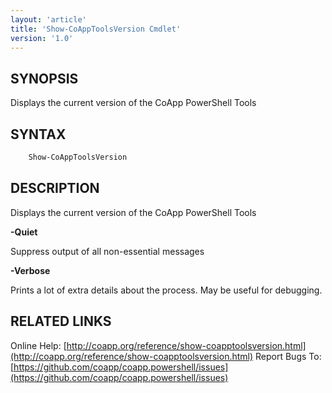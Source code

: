 ```yaml
---
layout: 'article'
title: 'Show-CoAppToolsVersion Cmdlet' 
version: '1.0'
---
```


## SYNOPSIS 

  Displays the current version of the CoApp PowerShell Tools

## SYNTAX

``` powershell
	Show-CoAppToolsVersion

```

## DESCRIPTION

  Displays the current version of the CoApp PowerShell Tools

**-Quiet** *<SwitchParameter>*

Suppress output of all non-essential messages

**-Verbose** *<SwitchParameter>*

Prints a lot of extra details about the process. May be useful for debugging.


## RELATED LINKS

Online Help: [http://coapp.org/reference/show-coapptoolsversion.html](http://coapp.org/reference/show-coapptoolsversion.html)
Report Bugs To: [https://github.com/coapp/coapp.powershell/issues](https://github.com/coapp/coapp.powershell/issues)

